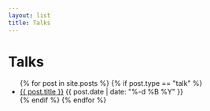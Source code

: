 ```yaml
---
layout: list
title: Talks
---
```


# Talks

<ul>
{% for post in site.posts %}
{% if post.type == "talk" %}
<li>
<a href="{{ post.url }}">{{ post.title }}</a>
<span class="date">
{{ post.date | date: "%-d %B %Y" }}
</span>
</li>
{% endif %}
{% endfor %}
</ul>